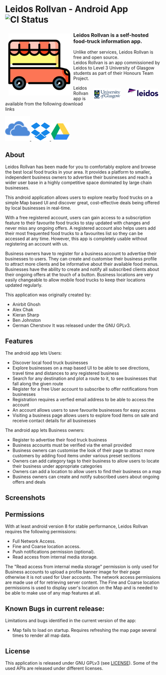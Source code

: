 # Leidos Rollvan - Android App ![CI Status](https://stgit.dcs.gla.ac.uk/team-project-h/2021/cs26/cs26-main/badges/master/pipeline.svg)

<img src="/readme/food-truck-svgrepo-com.svg" align="left"
width="200" hspace="10" vspace="10">

### Leidos Rollvan is a self-hosted food-truck information app.  
Unlike other services, Leidos Rollvan is free and open source.  
Leidos Rollvan is an app commissioned by Leidos to Level 3 University of Glasgow students as part of their Honours Team Project.

[<img src="/readme/logo-leidos.png" align="right"
width="100" hspace="10" vspace="10">](https://www.leidos.com/)

[<img src="/readme/uni-of-glasgow.jpg" align="right"
width="90" hspace="10" vspace="10">](https://www.leidos.com/)

Leidos Rollvan app is available from the following download links


<p align="left">
<a href="#">
    <img alt="Get it on One Drive"
        height="80"
        src="readme/onedrive-svgrepo-com.svg" />
</a> 
<a href="https://www.dropbox.com/s/9htsbqh8qj7d6w8/app-debug.apk?dl=1">
    <img alt="Get it on DropBox"
        height="60"
        src="readme/dropbox-svgrepo-com.svg" />
</a> 
<a href="https://drive.google.com/uc?export=download&id=1IRMOq9JPChw_0_iK3gIsH7Zd01JlSszp">
    <img alt="Get it on Google Drive"
        height="60"
        src="readme/google-drive-social-media-svgrepo-com.svg" />
</a> 
        </p>

## About

Leidos Rollvan has been made for you to comfortably explore and browse the best local food trucks in your area.
It provides a platform to smaller, independent business owners to advertise their businesses and reach a wider user base in a highly competitive space dominated by large chain businesses. 

This android application allows users to explore nearby food trucks on a simple Map based UI and discover great, cost-effective deals being offered by local businesses in real-time.

With a free registered account, users can gain access to a subscription feature to their favourite food trucks to stay updated with changes and never miss any ongoing offers. A registered account also helps users add their most frequented food trucks to a favourites list so they can be accessed at any time. However, this app is completely usable without registering an account with us. 

Business owners have to register for a business account to advertise their businesses to users. They can create and customise their business profile to attract more clients and be informative about their available food menus. Businesses have the ability to create and notify all subscribed clients about their ongoing offers at the touch of a button. Business locations are very easily changeable to allow mobile food trucks to keep their locations updated regularly. 

This application was originally created by:
- Anirbit Ghosh
- Alex Chak
- Kieran Sharp
- Ben Johnston
- German Cherstvov
It was released under the GNU GPLv3.

## Features

The android app lets Users:
- Discover local food truck businesses 
- Explore businesses on a map based UI to be able to see directions, travel time and distances to any registered business
- Search for any destination and plot a route to it, to see businesses that fall along the given route
- Register for a free User account to subscribe to offer notifications from businesses
- Registration requires a verfied email address to be able to access the account
- An account allows users to save favourite businesses for easy access
- Visiting a business page allows users to explore food items on sale and receive contact details for all businesses

The android app lets Business owners:
- Register to advertise their food truck business
- Business accounts must be verified via the email provided
- Business owners can customise the look of their page to attract more customers by adding food items under various preset sections
- Owners can add category tags to their business to allow users to locate their business under appropriate categories
- Owners can add a location to allow users to find their business on a map
- Business owners can create and notify subscribed users about ongoing offers and deals

## Screenshots

## Permissions

With at least android version 8 for stable performance, Leidos Rollvan requires the following permissions:
- Full Network Access.
- Fine and Coarse location access.
- Push notifications permission (optional).
- Read access from internal media storage.

The "Read access from internal media storage" permission is only used for Business accounts to upload a profile banner image for their page otherwise it is not used for User accounts. The network access permissions are made use of for retrieving server content. The Fine and Coarse location permissions is used to display user's location on the Map and is needed to be able to make use of any map features at all.

## Known Bugs in current release:

Limitations and bugs identified in the current version of the app:
- Map fails to load on startup. Requires refreshing the map page several times to render all map data. 

## License

This application is released under GNU GPLv3 (see [LICENSE](LICENSE)).
Some of the used APIs are released under different licenses.
